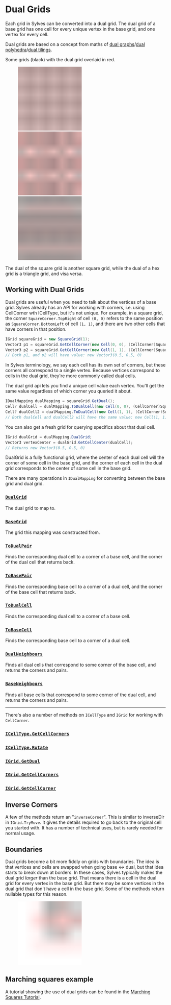 # Dual Grids

Each grid in Sylves can be converted into a dual grid. The dual grid of a base grid has one cell for every unique vertex in the base grid, and one vertex for every cell.

Dual grids are based on a concept from maths of [dual graphs](https://en.wikipedia.org/wiki/Dual_graph)/[dual polyhedra](https://en./.wikipedia.org/wiki/Dual_polyhedron)/[dual tilings](https://mathworld.wolfram.com/DualTessellation.html).

Some grids (black) with the dual grid overlaid in red.


<figure>
<img src="../../images/duals/square_dual.svg" width="200"/><br/>
<img src="../../images/duals/hex_dual.svg" width="200"/><br/>
<img src="../../images/duals/tri_dual.svg" width="200"/>
</figure>

The dual of the square grid is another square grid, while the dual of a hex grid is a triangle grid, and visa versa.

## Working with Dual Grids

Dual grids are useful when you need to talk about the vertices of a base grid. Sylves already has an API for working with corners, i.e. using CellCorner wth ICellType, but it's not unique. For example, in a square grid, the corner `SquareCorner.TopRight` of cell `(0, 0)` refers to the same position as `SquareCorner.BottomLeft` of cell `(1, 1)`, and there are two other cells that have corners in that position.

```csharp
IGrid squareGrid = new SquareGrid(1);
Vector3 p1 = squareGrid.GetCellCorner(new Cell(0, 0), (CellCorner)SquareCorner.TopRight);
Vector3 p2 = squareGrid.GetCellCorner(new Cell(1, 1), (CellCorner)SquareCorner.BottomLeft);
// Both p1, and p2 will have value: new Vector3(0.5, 0.5, 0)

```

In Sylves terminology, we say each cell has its own set of corners, but these corners all correspond to a single vertex. Because vertices correspond to cells in the dual grid, they're more commonly called dual cells.

The dual grid api lets you find a unique cell value each vertex. You'll get the same value regardless of which corner you queried it about.

```csharp
IDualMapping dualMapping = squareGrid.GetDual();
Cell? dualCell = dualMapping.ToDualCell(new Cell(0, 0), (CellCorner)SquareCorner.TopRight);
Cell? dualCell2 = dualMapping.ToDualCell(new Cell(1, 1), (CellCorner)SquareCorner.BottomLeft);
// Both dualCell and dualCell2 will have the same value: new Cell(1, 1)
```

You can also get a fresh grid for querying specifics about that dual cell.

```csharp
IGrid dualGrid = dualMapping.DualGrid;
Vector3 vertexCenter = dualGrid.GetCellCenter(dualCell);
// Returns new Vector3(0.5, 0.5, 0)
```

DualGrid is a fully functional grid, where the center of each dual cell will the corner of some cell in the base grid, and the corner of each cell in the dual grid corresponds to the center of some cell in the base grid.

There are many operations in `IDualMapping` for converting between the base grid and dual grid.


### [`DualGrid`](xref:Sylves.IDualMapping.DualGrid)

The dual grid to map to.

### [`BaseGrid`](xref:Sylves.IDualMapping.BaseGrid)

The grid this mapping was constructed from.

### [`ToDualPair`](xref:Sylves.IDualMapping.ToBasePair(Sylves.Cell,Sylves.CellCorner))

Finds the corresponding dual cell to a corner of a base cell, and the corner of the dual cell that returns back.

### [`ToBasePair`](xref:Sylves.IDualMapping.ToBasePair(Sylves.Cell,Sylves.CellCorner))

Finds the corresponding base cell to a corner of a dual cell, and the corner of the base cell that returns back.

### [`ToDualCell`](xref:Sylves.DualMappingExtensions.ToDualCell(Sylves.IDualMapping,Sylves.Cell,Sylves.CellCorner))

Finds the corresponding dual cell to a corner of a base cell.

### [`ToBaseCell`](xref:Sylves.DualMappingExtensions.ToBaseCell(Sylves.IDualMapping,Sylves.Cell,Sylves.CellCorner))

Finds the corresponding base cell to a corner of a dual cell.

### [`DualNeighbours`](xref:Sylves.DualMappingExtensions.DualNeighbours(Sylves.IDualMapping,Sylves.Cell))

Finds all dual cells that correspond to some corner of the base cell, and returns the corners and pairs.

### [`BaseNeighbours`](xref:Sylves.DualMappingExtensions.BaseNeighbours(Sylves.IDualMapping,Sylves.Cell))

Finds all base cells that correspond to some corner of the dual cell, and returns the corners and pairs.

---

There's also a number of methods on `ICellType` and `IGrid` for working with `CellCorner`.

### [`ICellType.GetCellCorners`](xref:Sylves.ICellType.GetCellCorners)
### [`ICellType.Rotate`](xref:Sylves.ICellType.Rotate(Sylves.CellCorner,Sylves.CellRotation))
### [`IGrid.GetDual`](xref:Sylves.IGrid.GetDual)
### [`IGrid.GetCellCorners`](xref:Sylves.IGrid.GetCellCorners(Sylves.Cell))
### [`IGrid.GetCellCorner`](xref:Sylves.IGrid.GetCellCorner(Sylves.Cell,Sylves.CellCorner))

## Inverse Corners

A few of the methods return an "`inverseCorner`". This is similar to inverseDir in `IGrid.TryMove`. It gives the details required
to go back to the original cell you started with. It has a number of technical uses, but is rarely needed for normal usage.

## Boundaries

Dual grids become a bit more fiddly on grids with boundaries. The idea is that vertices and cells are swapped when going base <-> dual, but that idea starts to break down at borders. In these cases, Sylves typically makes the dual grid *larger* than the base grid. That means there is a cell in the dual grid for every vertex in the base grid. But there may be some vertices in the dual grid that don't have a cell in the base grid. Some of the methods return nullable types for this reason.

<figure>
<img src="../../images/duals/bounded_square_dual.svg" width="200"/>
</figure>

## Marching squares example

A tutorial showing the use of dual grids can be found in the [Marching Squares Tutorial](../tutorials/marching_squares.md).